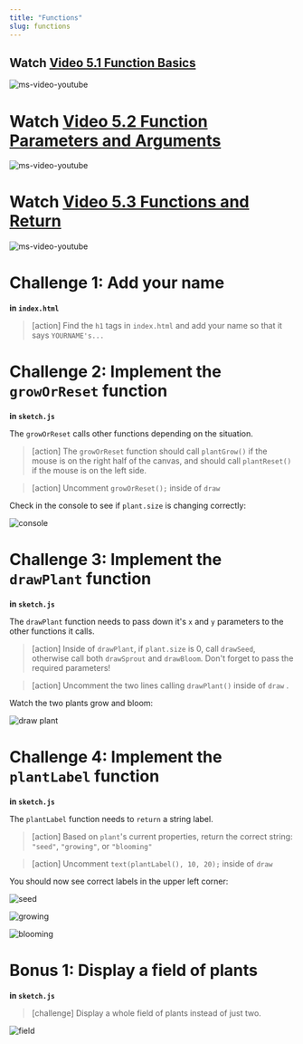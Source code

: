 ```yaml
---
title: "Functions"
slug: functions
---
```


## Watch [Video 5.1 Function Basics](https://www.youtube.com/watch?v=wRHAitGzBrg)

![ms-video-youtube](https://www.youtube.com/watch?v=wRHAitGzBrg)

# Watch [Video 5.2 Function Parameters and Arguments](https://www.youtube.com/watch?v=zkc417YapfE)

![ms-video-youtube](https://www.youtube.com/watch?v=zkc417YapfE)

# Watch [Video 5.3 Functions and Return](https://www.youtube.com/watch?v=qRnUBiTJ66Y)

![ms-video-youtube](https://www.youtube.com/watch?v=qRnUBiTJ66Y)

# Challenge 1: Add your name

**in `index.html`**

> [action]
> Find the `h1` tags in `index.html` and add your name so that it says `YOURNAME's...`
>

# Challenge 2: Implement the `growOrReset` function

**in `sketch.js`**

The `growOrReset` calls other functions depending on the situation.

> [action]
> The `growOrReset` function should call `plantGrow()` if the mouse is on the right half of the canvas, and should call `plantReset()` if the mouse is on the left side.
>

<!--  -->

> [action]
> Uncomment `growOrReset();` inside of `draw`
>

 Check in the console to see if `plant.size` is changing correctly:

![console](assets/console.png "console")

# Challenge 3: Implement the `drawPlant` function

**in `sketch.js`**

The `drawPlant` function needs to pass down it's `x` and `y` parameters to the other functions it calls.

> [action]
> Inside of `drawPlant`, if `plant.size` is 0, call `drawSeed`, otherwise call both `drawSprout` and `drawBloom`. Don't forget to pass the required parameters!
>

<!--  -->

> [action]
> Uncomment the two lines calling `drawPlant()` inside of `draw` .
>

Watch the two plants grow and bloom:

![draw plant](assets/draw_plant.png "draw plant")

# Challenge 4: Implement the `plantLabel` function

**in `sketch.js`**

The `plantLabel` function needs to `return` a string label.

> [action]
> Based on `plant`'s current properties, return the correct string: `"seed"`, `"growing"`, or `"blooming"`
>

<!--  -->

> [action]
> Uncomment `text(plantLabel(), 10, 20);` inside of `draw`
>

 You should now see correct labels in the upper left corner:

![seed](assets/seed.png "seed")

![growing](assets/growing.png "growing")

![blooming](assets/blooming.png "blooming")

# Bonus 1: Display a field of plants

**in `sketch.js`**

> [challenge]
> Display a whole field of plants instead of just two.
>

![field](assets/field.png "field")
